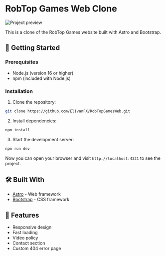 # RobTop Games Web Clone

![Project preview](https://i.imgur.com/P55Oabw.png)

This is a clone of the RobTop Games website built with Astro and Bootstrap.

## 🚀 Getting Started

### Prerequisites

- Node.js (version 16 or higher)
- npm (included with Node.js)

### Installation

1. Clone the repository:

```bash
git clone https://github.com/ElIvanFX/RobTopGamesWeb.git
```

2. Install dependencies:

```bash
npm install
```

3. Start the development server:

```bash
npm run dev
```

Now you can open your browser and visit `http://localhost:4321` to see the project.

## 🛠️ Built With

- [Astro](https://astro.build/) - Web framework
- [Bootstrap](https://getbootstrap.com/) - CSS framework

## 📝 Features

- Responsive design
- Fast loading
- Video policy
- Contact section
- Custom 404 error page
